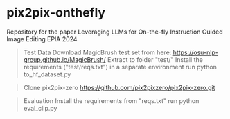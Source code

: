 # pix2pix-onthefly
Repository for the paper Leveraging LLMs for On-the-fly Instruction Guided Image Editing EPIA 2024

> Test Data
Download MagicBrush test set from here: https://osu-nlp-group.github.io/MagicBrush/
Extract to folder "test/"
Install the requirements ("test/reqs.txt") in a separate environment
run python to_hf_dataset.py

> Clone pix2pix-zero
https://github.com/pix2pixzero/pix2pix-zero.git

> Evaluation
Install the requirements from "reqs.txt"
run python eval_clip.py

